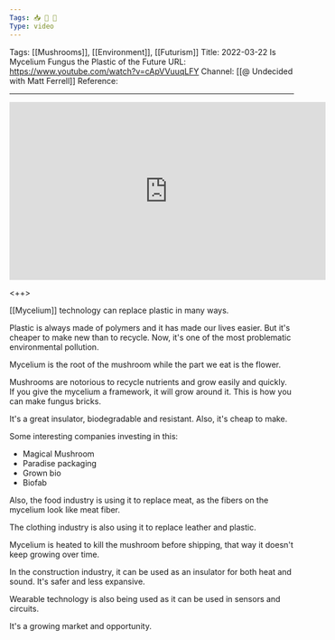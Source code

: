 ```yaml
---
Tags: 📥 🎥 🔴
Type: video
---
```


Tags: [[Mushrooms]], [[Environment]], [[Futurism]]
Title: 2022-03-22 Is Mycelium Fungus the Plastic of the Future
URL: https://www.youtube.com/watch?v=cApVVuuqLFY
Channel: [[@ Undecided with Matt Ferrell]]
Reference: 

---

<center>
	<iframe width="560" height="315" src="https://www.youtube.com/embed/cApVVuuqLFY" frameborder="0" allow="accelerometer; autoplay; encrypted-media; gyroscope; picture-in-picture" allow-fullscreen></iframe>
</center>

<++>

[[Mycelium]] technology can replace plastic in many ways.

Plastic is always made of polymers and it has made our lives easier. But it's cheaper to make new than to recycle. Now, it's one of the most problematic environmental pollution.

Mycelium is the root of the mushroom while the part we eat is the flower.

Mushrooms are notorious to recycle nutrients and grow easily and quickly. If you give the mycelium a framework, it will grow around it. This is how you can make fungus bricks.

It's a great insulator, biodegradable and resistant. Also, it's cheap to make.

Some interesting companies investing in this:
- Magical Mushroom
- Paradise packaging
- Grown bio
- Biofab

Also, the food industry is using it to replace meat, as the fibers on the mycelium look like meat fiber.

The clothing industry is also using it to replace leather and plastic.

Mycelium is heated to kill the mushroom before shipping, that way it doesn't keep growing over time.

In the construction industry, it can be used as an insulator for both heat and sound. It's safer and less expansive.

Wearable technology is also being used as it can be used in sensors and circuits.

It's a growing market and opportunity.